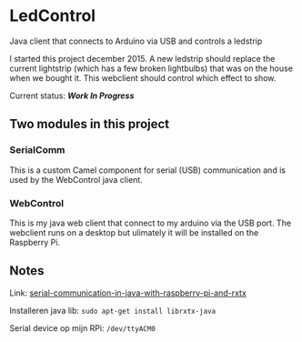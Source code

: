 # LedControl
Java client that connects to Arduino via USB and controls a ledstrip

I started this project december 2015. A new ledstrip should replace the current lightstrip (which has a few broken lightbulbs)
that was on the house when we bought it. This webclient should control which effect to show.

Current status: _**Work In Progress**_

## Two modules in this project

### SerialComm
This is a custom Camel component for serial (USB) communication and is used by the WebControl java client.

### WebControl
This is my java web client that connect to my arduino via the USB port.
The webclient runs on a desktop but ulimately it will be installed on the Raspberry Pi.


## Notes

Link: [serial-communication-in-java-with-raspberry-pi-and-rxtx](http://eclipsesource.com/blogs/2012/10/17/serial-communication-in-java-with-raspberry-pi-and-rxtx/)

Installeren java lib: `sudo apt-get install librxtx-java`

Serial device op mijn RPi: `/dev/ttyACM0`